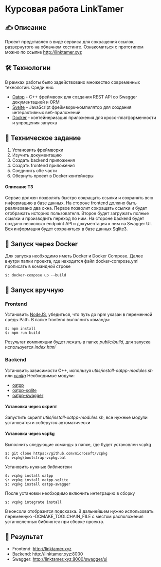  # Курсовая работа LinkTamer

## ✍️ Описание
Проект представлен в виде сервиса для сокращения ссылок, развернутого на облачном хостинге. Ознакомиться с прототипом можно по ссылке http://linktamer.xyz

## 🛠 Технологии
В рамках работы было задействовано множество современных технологий. Среди них:
* [Oatpp](https://oatpp.io/) - C++ фреймворк для создания REST API со Swagger документацией и ORM
* [Svelte](https://ru.svelte.dev/) - JavaScript фреймворк-компилятор для создания интерактивных веб-приложений
* [Docker](https://www.docker.com/) - контейнеризация приложения для кросс-платформенности и упрощения запуска

## 📝 Техническое задание
1. Установить фреймворки
2. Изучить документацию
3. Создать backend приложения
4. Создать frontend приложения
5. Соединить обе части
6. Обернуть проект в Docker контейнеры

#### Описание ТЗ
Сервис должен позволять быстро сокращать ссылки и сохранять всю информацию в базе данных. На стороне frontend должно быть реализовано два окна. Первое позволит сокращать ссылки и будет отображать историю пользователя. Второе будет загружать полные ссылки и производить переход по ним. На стороне backend будет создано несколько endpoint API и документация к ним на Swagger UI. Вся информация будет сохраняться в базе данных Sqlite3.

## 🐳  Запуск через Docker
Для запуска необходимо иметь Docker и Docker Compose. Далее внутри папки проекта, где находится файл docker-compose.yml прописать в командной строке

```
$: docker-compose up --build
```

## 🦾 Запуск вручную
### Frontend
Установить [NodeJS](https://nodejs.org/en/), убедиться, что путь до npm указан в переменной среды Path.
В папке frontend выполнить команды:
```
$: npm install
$: npm run build
```
Результат компиляции будет лежать в папке _public/build_, для запуска используется _index.html_

### Backend
Установить зависимости С++, используя *utils/install-oatpp-modules.sh* или [*vcpkg*](https://vcpkg.readthedocs.io/en/latest/)
Необходимые модули:
- [oatpp](https://github.com/oatpp/oatpp)
- [oatpp-sqlite](https://github.com/oatpp/oatpp-sqlite)
- [oatpp-swagger](https://github.com/oatpp/oatpp-swagger)

#### Установка через скрипт
Запустить скрипт *utils/install-oatpp-modules.sh*, все нужные модули установятся и соберутся автоматически

#### Установка через vcpkg
Выполнить следующие команды в папке, где будет установлен vcpkg
```
$: git clone https://github.com/microsoft/vcpkg
$: vcpkg\bootstrap-vcpkg.bat
```
Установить нужные библиотеки
```
$: vcpkg install oatpp
$: vcpkg install oatpp-sqlite
$: vcpkg install oatpp-swagger
```
После установки необходимо включить интеграцию в сборку
```
$: vcpkg integrate install
```
В консоли отобразится подсказка. В дальнейшем нужно использовать переменную -DCMAKE_TOOLCHAIN_FILE с местом расположения установленных библиотек при сборке проекта. 

## 🎉 Результат
- Frontend: http://linktamer.xyz
- Backend:  http://linktamer.xyz:8000
- Swagger:  http://linktamer.xyz:8000/swagger/ui
